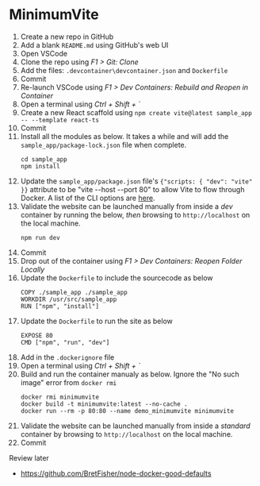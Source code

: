 # MinimumVite


01. Create a new repo in GitHub
02. Add a blank `README.md` using GitHub's web UI
03. Open VSCode
04. Clone the repo using _F1 > Git: Clone_
05. Add the files: `.devcontainer\devcontainer.json` and `Dockerfile`
06. Commit
07. Re-launch VSCode using _F1 > Dev Containers: Rebuild and Reopen in Container_
08. Open a terminal using _Ctrl + Shift + `_
09. Create a new React scaffold using `npm create vite@latest sample_app -- --template react-ts`
10. Commit
11. Install all the modules as below.
    It takes a while and will add the `sample_app/package-lock.json` file when complete.
    ```
    cd sample_app
    npm install
    ```
12. Update the `sample_app/package.json` file's `{"scripts: { "dev": "vite" }}` attribute to be "vite --host --port 80" to allow Vite to flow through Docker.
    A list of the CLI options are [here](https://vitejs.dev/guide/cli.html).
13. Validate the website can be launched manually from inside a _dev_ container by running the below, _then_ browsing to `http://localhost` on the local machine.
    ```
    npm run dev
    ```
14. Commit
15. Drop out of the container using _F1 > Dev Containers: Reopen Folder Locally_
16. Update the `Dockerfile` to include the sourcecode as below
    ```
    COPY ./sample_app ./sample_app
    WORKDIR /usr/src/sample_app
    RUN ["npm", "install"]
    ```
17. Update the `Dockerfile` to run the site as below
    ```
    EXPOSE 80
    CMD ["npm", "run", "dev"]
    ```
18. Add in the `.dockerignore` file
19. Open a terminal using _Ctrl + Shift + `_
20. Build and run the container manualy as below.
    Ignore the "No such image" error from `docker rmi`
    ```
    docker rmi minimumvite
    docker build -t minimumvite:latest --no-cache .
    docker run --rm -p 80:80 --name demo_minimumvite minimumvite
    ```
21. Validate the website can be launched manually from inside a _standard_ container by browsing to `http://localhost` on the local machine.
22. Commit






Review later

* https://github.com/BretFisher/node-docker-good-defaults
